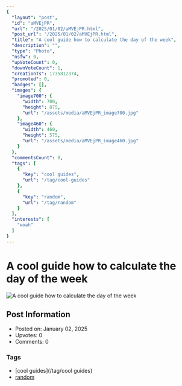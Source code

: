 ```yaml
---
{
  "layout": "post",
  "id": "aMVEjPR",
  "url": "/2025/01/02/aMVEjPR.html",
  "post_url": "/2025/01/02/aMVEjPR.html",
  "title": "A cool guide how to calculate the day of the week",
  "description": "",
  "type": "Photo",
  "nsfw": 0,
  "upVoteCount": 0,
  "downVoteCount": 1,
  "creationTs": 1735812374,
  "promoted": 0,
  "badges": [],
  "images": {
    "image700": {
      "width": 700,
      "height": 875,
      "url": "/assets/media/aMVEjPR_image700.jpg"
    },
    "image460": {
      "width": 460,
      "height": 575,
      "url": "/assets/media/aMVEjPR_image460.jpg"
    }
  },
  "commentsCount": 0,
  "tags": [
    {
      "key": "cool guides",
      "url": "/tag/cool-guides"
    },
    {
      "key": "random",
      "url": "/tag/random"
    }
  ],
  "interests": [
    "woah"
  ]
}
---
```


# A cool guide how to calculate the day of the week

![A cool guide how to calculate the day of the week](/assets/media/aMVEjPR_image700.jpg)

## Post Information

- Posted on: January 02, 2025
- Upvotes: 0
- Comments: 0

### Tags

- [cool guides](/tag/cool guides)
- [random](/tag/random)
